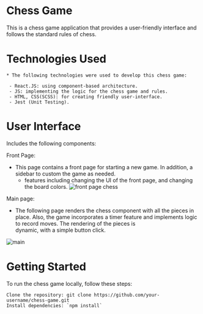 # Chess Game

This is a chess game application that provides a user-friendly interface and follows the standard rules of chess.

# Technologies Used
    
    * The following technologies were used to develop this chess game:
    
     - React.JS: using component-based architecture.
     - JS: implementing the logic for the chess game and rules.
     - HTML, CSS(SCSS): for creating friendly user-interface.
     - Jest (Unit Testing).
     
# User Interface

   Includes the following components:

   Front Page: 
   * This page contains a front page for starting a new game. In addition, a sidebar to custom the game as needed.
     - features including changing the UI of the front page, and changing the board colors. 
   ![front page chess](https://github.com/gani1000/ChessGame/assets/107857762/63011f0d-0a1d-4d08-8c35-b43aef5b4d26)

  Main page: 
  * The following page renders the chess component with all the pieces in place.
    Also, the game incorporates a timer feature and implements logic to record moves. The rendering of the pieces is              
    dynamic, with a simple button click.
    
  ![main](https://github.com/gani1000/ChessGame/assets/107857762/79860080-c2c5-4be5-a755-d4816456773d)

# Getting Started

To run the chess game locally, follow these steps:

    Clone the repository: git clone https://github.com/your-username/chess-game.git
    Install dependencies: `npm install`
